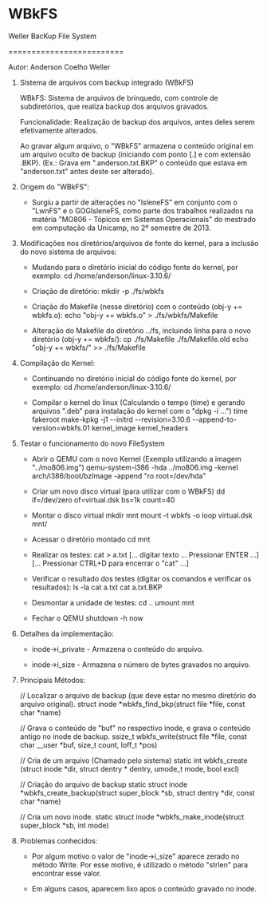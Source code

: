 WBkFS
=========================

Weller BacKup File System

=========================

Autor: Anderson Coelho Weller

1) Sistema de arquivos com backup integrado (WBkFS)

	WBkFS: Sistema de arquivos de brinquedo, com controle de subdiretórios, que realiza backup dos arquivos gravados.
	
	Funcionalidade: Realização de backup dos arquivos, antes deles serem efetivamente alterados.

	Ao gravar algum arquivo, o "WBkFS" armazena o conteúdo original em um arquivo oculto de backup (iniciando com ponto [.] e com extensão .BKP). (Ex.: Grava em ".anderson.txt.BKP" o conteúdo que estava em "anderson.txt" antes deste ser alterado).


2) Origem do "WBkFS":

	- Surgiu a partir de alterações no "IsleneFS" em conjunto com o "LwnFS" e o GOGIsleneFS, como parte dos trabalhos realizados na matéria "MO806 - Tópicos em Sistemas Operacionais" do mestrado em computação da Unicamp, no 2º semestre de 2013.

3) Modificações nos diretórios/arquivos de fonte do kernel, para a inclusão do novo sistema de arquivos:

	- Mudando para o diretório inicial do código fonte do kernel, por exemplo:
		cd /home/anderson/linux-3.10.6/

	- Criação de diretório:
		mkdir -p ./fs/wbkfs

	- Criação do Makefile (nesse diretório) com o conteúdo (obj-y += wbkfs.o):
		echo "obj-y += wbkfs.o" > ./fs/wbkfs/Makefile

	- Alteração do Makefile do diretório ../fs, incluindo linha para o novo diretório (obj-y += wbkfs/):
		cp ./fs/Makefile ./fs/Makefile.old
		echo "obj-y += wbkfs/" >> ./fs/Makefile

4) Compilação do Kernel:

	- Continuando no diretório inicial do código fonte do kernel, por exemplo:
		cd /home/anderson/linux-3.10.6/

	- Compilar o kernel do linux (Calculando o tempo (time) e gerando arquivos ".deb" para instalação do kernel com o "dpkg -i ...")
		time fakeroot make-kpkg -j1 --initrd --revision=3.10.6 --append-to-version=wbkfs.01 kernel_image kernel_headers

5) Testar o funcionamento do novo FileSystem

	- Abrir o QEMU com o novo Kernel (Exemplo utilizando a imagem "../mo806.img")
		qemu-system-i386 -hda ../mo806.img -kernel arch/i386/boot/bzImage -append "ro root=/dev/hda"

	- Criar um novo disco virtual (para utilizar com o WBkFS)
		dd if=/dev/zero of=virtual.dsk bs=1k count=40

	- Montar o disco virtual
		mkdir mnt
		mount -t wbkfs -o loop virtual.dsk mnt/

	- Acessar o diretório montado
		cd mnt

	- Realizar os testes:
		cat > a.txt
		[... digitar texto ... Pressionar ENTER ...]
		[... Pressionar CTRL+D para encerrar o "cat" ...]

	- Verificar o resultado dos testes (digitar os comandos e verificar os resultados):
		ls -la
		cat a.txt
		cat a.txt.BKP

	- Desmontar a unidade de testes:
		cd ..
		umount mnt

	- Fechar o QEMU
		shutdown -h now

6) Detalhes da implementação:

	- inode->i_private - Armazena o conteúdo do arquivo.

	- inode->i_size    - Armazena o número de bytes gravados no arquivo.

7) Principais Métodos:

	// Localizar o arquivo de backup (que deve estar no mesmo diretório do arquivo original).
	struct inode *wbkfs_find_bkp(struct file *file, const char *name)

	// Grava o conteúdo de "buf" no respectivo inode, e grava o conteúdo antigo no inode de backup.
	ssize_t wbkfs_write(struct file *file, const char __user *buf, size_t count, loff_t *pos)

	// Cria de um arquivo (Chamado pelo sistema)
	static int wbkfs_create (struct inode *dir, struct dentry * dentry, umode_t mode, bool excl)

	// Criação do arquivo de backup
	static struct inode *wbkfs_create_backup(struct super_block *sb, struct dentry *dir, const char *name)

	// Cria um novo inode.
	static struct inode *wbkfs_make_inode(struct super_block *sb, int mode)


8) Problemas conhecidos:

	- Por algum motivo o valor de "inode->i_size" aparece zerado no método Write. Por esse motivo, é utilizado o método "strlen" para encontrar esse valor.

	- Em alguns casos, aparecem lixo apos o conteúdo gravado no inode.


